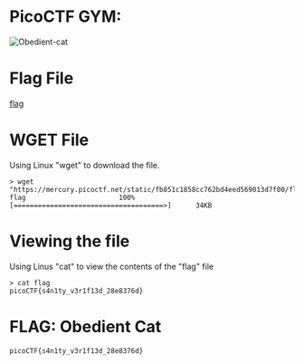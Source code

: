 # PicoCTF GYM: 
![Obedient-cat](https://user-images.githubusercontent.com/38919321/134430625-45351525-8073-4195-9fea-8908c29e2c49.png)


# Flag File
[flag](https://mercury.picoctf.net/static/fb851c1858cc762bd4eed569013d7f00/flag)


# WGET File
Using Linux "wget" to download the file.
```
> wget "https://mercury.picoctf.net/static/fb851c1858cc762bd4eed569013d7f00/flag"
flag                       100%[=====================================>]      34KB
```


# Viewing the file
Using Linus "cat" to view the contents of the "flag" file
```
> cat flag
picoCTF{s4n1ty_v3r1f13d_28e8376d}
```


# FLAG: Obedient Cat
```
picoCTF{s4n1ty_v3r1f13d_28e8376d}
```
